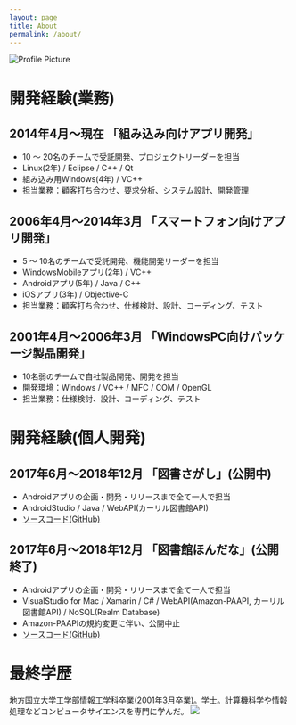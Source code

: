 ```yaml
---
layout: page
title: About
permalink: /about/
---
```


<img src="{{ site.baseurl }}/assets/profile_cat.jpg" title="Profile Picture" class="profile">

# 開発経験(業務)

## 2014年4月～現在 「組み込み向けアプリ開発」

- 10 〜 20名のチームで受託開発、プロジェクトリーダーを担当
- Linux(2年) / Eclipse / C++ / Qt
- 組み込み用Windows(4年) / VC++ 
- 担当業務：顧客打ち合わせ、要求分析、システム設計、開発管理

## 2006年4月～2014年3月 「スマートフォン向けアプリ開発」

- 5 〜 10名のチームで受託開発、機能開発リーダーを担当
- WindowsMobileアプリ(2年) / VC++
- Androidアプリ(5年) / Java / C++
- iOSアプリ(3年) / Objective-C
- 担当業務：顧客打ち合わせ、仕様検討、設計、コーディング、テスト

## 2001年4月～2006年3月 「WindowsPC向けパッケージ製品開発」

- 10名弱のチームで自社製品開発、開発を担当
- 開発環境：Windows / VC++ / MFC / COM / OpenGL 
- 担当業務：仕様検討、設計、コーディング、テスト


# 開発経験(個人開発)

## 2017年6月～2018年12月 「図書さがし」(公開中)

- Androidアプリの企画・開発・リリースまで全て一人で担当
- AndroidStudio / Java / WebAPI(カーリル図書館API) 
- [ソースコード(GitHub)](https://github.com/rydeenworks/MyBookSearch)

## 2017年6月～2018年12月 「図書館ほんだな」(公開終了)

- Androidアプリの企画・開発・リリースまで全て一人で担当
- VisualStudio for Mac / Xamarin / C# / WebAPI(Amazon-PAAPI, カーリル図書館API) / NoSQL(Realm Database)
- Amazon-PAAPIの規約変更に伴い、公開中止
- [ソースコード(GitHub)](https://github.com/drive2yon/MyBookReading
)

# 最終学歴

地方国立大学工学部情報工学科卒業(2001年3月卒業)。学士。計算機科学や情報処理などコンピュータサイエンスを専門に学んだ。
<img src="{{ site.baseurl }}/assets/academic_result.jpg" >



